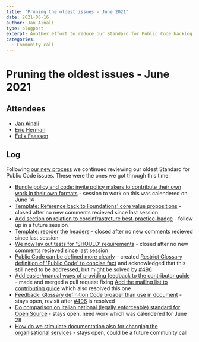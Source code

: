```yaml
---
title: "Pruning the oldest issues - June 2021"
date: 2021-06-16
author: Jan Ainali
type: blogpost
excerpt: Another effort to reduce our Standard for Public Code backlog
categories:
  - Community call
---
```


# Pruning the oldest issues - June 2021

## Attendees

* [Jan Ainali](https://publiccode.net/who-we-are/team/jan-ainali.html)
* [Eric Herman](https://publiccode.net/who-we-are/team/eric-herman.html)
* [Felix Faassen](https://publiccode.net/who-we-are/team/felix-faassen.html)

## Log

Following [our new process](/news/2021/06/14/pruning-our-backlog.md) we continued reviewing our oldest Standard for Public Code issues. These were the ones we got through this time:

- [Bundle policy and code: invite policy makers to contribute their own work in their own formats](https://github.com/publiccodenet/standard/issues/62) - session to work on this was calendered on June 14
- [Template: Reference back to Foundations' core value propositions](https://github.com/publiccodenet/standard/issues/167) - closed after no new comments recieved since last session
- [Add section on relation to coreinfrastrcture best-practice-badge](https://github.com/publiccodenet/standard/issues/200) - follow up in a future session
- [Template: reorder the headers](https://github.com/publiccodenet/standard/issues/135) - closed after no new comments recieved since last session
- [We now lay out tests for 'SHOULD' requirements](https://github.com/publiccodenet/standard/issues/155) - closed after no new comments recieved since last session
- [Public Code can be defined more clearly](https://github.com/publiccodenet/standard/issues/203) - created [Restrict Glossary definition of 'Public Code' to concise fact](https://github.com/publiccodenet/standard/issues/502) and acknowledged that this still need to be addressed, but might be solved by [#496](https://github.com/publiccodenet/standard/issues/496)
- [Add easier/manual ways of providing feedback to the contributor guide](https://github.com/publiccodenet/standard/issues/205) - made and merged a pull request fixing [Add the mailing list to contributing guide](https://github.com/publiccodenet/standard/issues/422) which also resolved this one
- [Feedback: Glossary definition Code broader than use in document](https://github.com/publiccodenet/standard/issues/208) - stays open, revisit after [#496](https://github.com/publiccodenet/standard/issues/496) is resolved
- [Do comparison on Italian national (legally enforceable) standard for Open Source](https://github.com/publiccodenet/standard/issues/209) - stays open, need work which was calendered for June 28
- [How do we stimulate documentation also for changing the organisational services](https://github.com/publiccodenet/standard/issues/210) - stays open, could be a future community call
